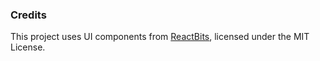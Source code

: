### Credits

This project uses UI components from [ReactBits](https://reactbits.dev), licensed under the MIT License.
